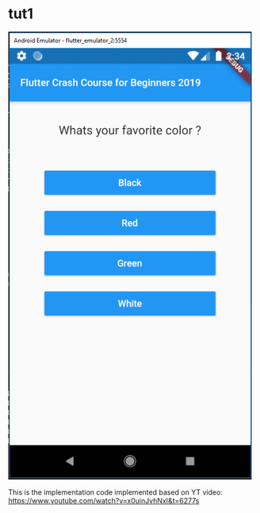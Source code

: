 # tut1
![Image description](flutter_tut1.PNG)


This is the implementation code implemented based on YT video: https://www.youtube.com/watch?v=x0uinJvhNxI&t=6277s
